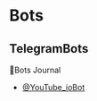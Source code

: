 # Bots
## TelegramBots 
🤖Bots Journal
- [@YouTube_ioBot](https://github.com/Tukhtasinov-Saydullo/Bots/tree/main/YTDownloader)